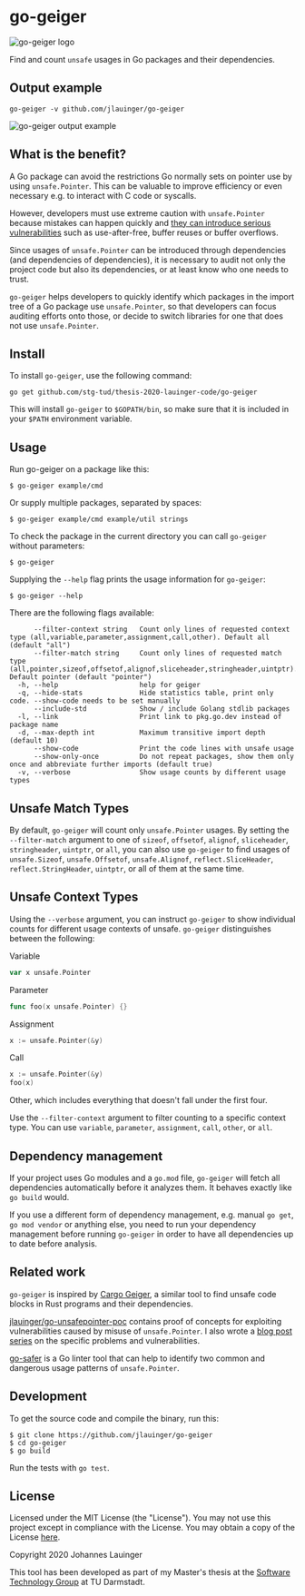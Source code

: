 # go-geiger

![go-geiger logo](https://user-images.githubusercontent.com/1872086/88236443-55c25980-cc7d-11ea-9e81-15c28a8e7daa.png)

Find and count `unsafe` usages in Go packages and their dependencies.


## Output example

```
go-geiger -v github.com/jlauinger/go-geiger
```

![go-geiger output example](https://user-images.githubusercontent.com/1872086/88232276-dc733880-cc75-11ea-8081-bab01106390b.png)


## What is the benefit?

A Go package can avoid the restrictions Go normally sets on pointer use by using `unsafe.Pointer`. This can be valuable
to improve efficiency or even necessary e.g. to interact with C code or syscalls.

However, developers must use extreme caution with `unsafe.Pointer` because mistakes can happen quickly and
[they can introduce serious vulnerabilities](https://dev.to/jlauinger/exploitation-exercise-with-unsafe-pointer-in-go-information-leak-part-1-1kga)
such as use-after-free, buffer reuses or buffer overflows.

Since usages of `unsafe.Pointer` can be introduced through dependencies (and dependencies of dependencies), it is necessary
to audit not only the project code but also its dependencies, or at least know who one needs to trust.

`go-geiger` helps developers to quickly identify which packages in the import tree of a Go package use `unsafe.Pointer`, so that developers
can focus auditing efforts onto those, or decide to switch libraries for one that does not use `unsafe.Pointer`.


## Install

To install `go-geiger`, use the following command:

```
go get github.com/stg-tud/thesis-2020-lauinger-code/go-geiger
```

This will install `go-geiger` to `$GOPATH/bin`, so make sure that it is included in your `$PATH` environment variable.


## Usage

Run go-geiger on a package like this:

```
$ go-geiger example/cmd
```

Or supply multiple packages, separated by spaces:

```
$ go-geiger example/cmd example/util strings
```

To check the package in the current directory you can call `go-geiger` without parameters:

```
$ go-geiger
```

Supplying the `--help` flag prints the usage information for `go-geiger`:

```
$ go-geiger --help
```

There are the following flags available:

```
      --filter-context string   Count only lines of requested context type (all,variable,parameter,assignment,call,other). Default all (default "all")
      --filter-match string     Count only lines of requested match type (all,pointer,sizeof,offsetof,alignof,sliceheader,stringheader,uintptr). Default pointer (default "pointer")
  -h, --help                    help for geiger
  -q, --hide-stats              Hide statistics table, print only code. --show-code needs to be set manually
      --include-std             Show / include Golang stdlib packages
  -l, --link                    Print link to pkg.go.dev instead of package name
  -d, --max-depth int           Maximum transitive import depth (default 10)
      --show-code               Print the code lines with unsafe usage
      --show-only-once          Do not repeat packages, show them only once and abbreviate further imports (default true)
  -v, --verbose                 Show usage counts by different usage types
```


## Unsafe Match Types

By default, `go-geiger` will count only `unsafe.Pointer` usages. By setting the `--filter-match` argument to one of
`sizeof`, `offsetof`, `alignof`, `sliceheader`, `stringheader`, `uintptr`, or `all`, you can also use `go-geiger` to
find usages of `unsafe.Sizeof`, `unsafe.Offsetof`, `unsafe.Alignof`, `reflect.SliceHeader`, `reflect.StringHeader`,
`uintptr`, or all of them at the same time.


## Unsafe Context Types

Using the `--verbose` argument, you can instruct `go-geiger` to show individual counts for different usage contexts
of unsafe. `go-geiger` distinguishes between the following:

Variable

```go
var x unsafe.Pointer
```

Parameter

```go
func foo(x unsafe.Pointer) {}
```

Assignment

```go
x := unsafe.Pointer(&y)
```

Call

```go
x := unsafe.Pointer(&y)
foo(x)
```

Other, which includes everything that doesn't fall under the first four.

Use the `--filter-context` argument to filter counting to a specific context type. You can use `variable`, `parameter`,
`assignment`, `call`, `other`, or `all`.


## Dependency management

If your project uses Go modules and a `go.mod` file, `go-geiger` will fetch all dependencies automatically before it
analyzes them. It behaves exactly like `go build` would.

If you use a different form of dependency management, e.g. manual `go get`, `go mod vendor` or anything else, you need
to run your dependency management before running `go-geiger` in order to have all dependencies up to date before
analysis.


## Related work

`go-geiger` is inspired by [Cargo Geiger](https://github.com/rust-secure-code/cargo-geiger), a similar tool to find unsafe
code blocks in Rust programs and their dependencies.

[jlauinger/go-unsafepointer-poc](https://github.com/jlauinger/go-unsafepointer-poc) contains proof of concepts for exploiting
vulnerabilities caused by misuse of `unsafe.Pointer`. I also wrote a [blog post series](https://dev.to/jlauinger/exploitation-exercise-with-unsafe-pointer-in-go-information-leak-part-1-1kga)
on the specific problems and vulnerabilities.

[go-safer](https://github.com/jlauinger/go-safer) is a Go linter tool that can help to identify two common and dangerous usage
patterns of `unsafe.Pointer`.


## Development

To get the source code and compile the binary, run this:

```
$ git clone https://github.com/jlauinger/go-geiger
$ cd go-geiger
$ go build
```

Run the tests with `go test`.


## License

Licensed under the MIT License (the "License"). You may not use this project except in compliance with the License. You
may obtain a copy of the License [here](https://opensource.org/licenses/MIT).

Copyright 2020 Johannes Lauinger

This tool has been developed as part of my Master's thesis at the
[Software Technology Group](https://www.stg.tu-darmstadt.de/stg/homepage.en.jsp) at TU Darmstadt.

